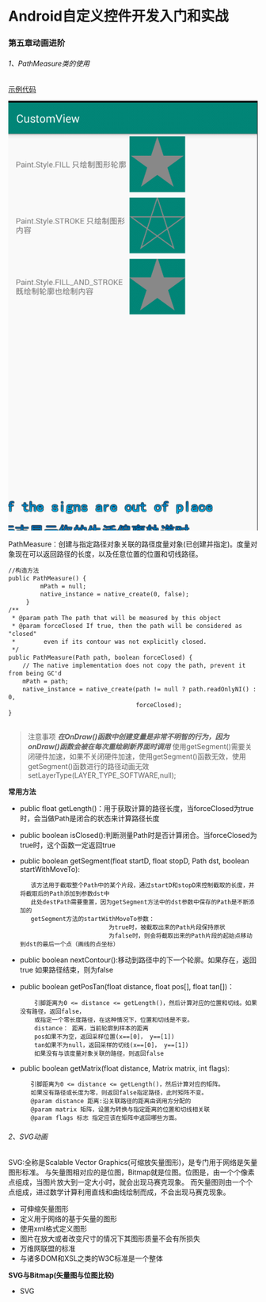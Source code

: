 # Android自定义控件开发入门和实战
### 第五章动画进阶
###### 1、PathMeasure类的使用
[示例代码](../fly/rotate/com/animator/AnimatorPathMeasureExample.java)

![示例Gif图片](../../../../images/AnimatorPathMeasureExample01.gif)

 PathMeasure：创建与指定路径对象关联的路径度量对象(已创建并指定)。度量对象现在可以返回路径的长度，以及任意位置的位置和切线路径。
```
//构造方法
public PathMeasure() {
         mPath = null;
         native_instance = native_create(0, false);
     }
/**
 * @param path The path that will be measured by this object
 * @param forceClosed If true, then the path will be considered as "closed"
 *        even if its contour was not explicitly closed.
 */
public PathMeasure(Path path, boolean forceClosed) {
    // The native implementation does not copy the path, prevent it from being GC'd
    mPath = path;
    native_instance = native_create(path != null ? path.readOnlyNI() : 0,
                                    forceClosed);
}
     
```

> 注意事项
> ***在OnDraw()函数中创建变量是非常不明智的行为，因为onDraw()函数会被在每次重绘刷新界面时调用***
>  使用getSegment()需要关闭硬件加速，如果不关闭硬件加速，使用getSegment()函数无效，使用getSegment()函数进行的路径动画无效
>         setLayerType(LAYER_TYPE_SOFTWARE,null);

**常用方法**
* public float getLength()：用于获取计算的路径长度，当forceClosed为true时，会当做Path是闭合的状态来计算路径长度
* public boolean isClosed():判断测量Path时是否计算闭合。当forceClosed为true时，这个函数一定返回true
* public boolean getSegment(float startD, float stopD, Path dst, boolean startWithMoveTo):

         该方法用于截取整个Path中的某个片段，通过startD和stopD来控制截取的长度，并将截取后的Path添加到参数dst中
         此处destPath需要重置，因为getSegment方法中的dst参数中保存的Path是不断添加的
         getSegment方法的startWithMoveTo参数：
                               为true时，被截取出来的Path片段保持原状
                               为false时，则会将截取出来的Path片段的起始点移动到dst的最后一个点（画线的点坐标）
* public boolean nextContour():移动到路径中的下一个轮廓。如果存在，返回true 如果路径结束，则为false
* public boolean getPosTan(float distance, float pos[], float tan[])：

          引脚距离为0 <= distance <= getLength()，然后计算对应的位置和切线。如果没有路径，返回false，
          或指定一个零长度路径，在这种情况下，位置和切线是不变。
          distance： 距离，当前轮廓到样本的距离
          pos如果不为空，返回采样位置(x==[0]， y==[1])
          tan如果不为null，返回采样的切线(x==[0]， y==[1])
          如果没有与该度量对象关联的路径，则返回false

* public boolean getMatrix(float distance, Matrix matrix, int flags):

         引脚距离为0 <= distance <= getLength()，然后计算对应的矩阵。
         如果没有路径或长度为零，则返回false指定路径，此时矩阵不变。
         @param distance 距离:沿关联路径的距离由调用方分配的
         @param matrix 矩阵，设置为转换与指定距离的位置和切线相关联
         @param flags 标志 指定应该在矩阵中返回哪些方面。
         

###### 2、SVG动画
SVG:全称是Scalable Vector Graphics(可缩放矢量图形)，是专门用于网络是矢量图形标准。
   与矢量图相对应的是位图，Bitmap就是位图。位图是，由一个个像素点组成，当图片放大到一定大小时，就会出现马赛克现象。
   而矢量图则由一个个点组成，进过数学计算利用直线和曲线绘制而成，不会出现马赛克现象。
* 可伸缩矢量图形
* 定义用于网络的基于矢量的图形
* 使用xml格式定义图形
* 图片在放大或者改变尺寸的情况下其图形质量不会有所损失
* 万维网联盟的标准
* 与诸多DOM和XSL之类的W3C标准是一个整体

**SVG与Bitmap(矢量图与位图比较)**
* SVG